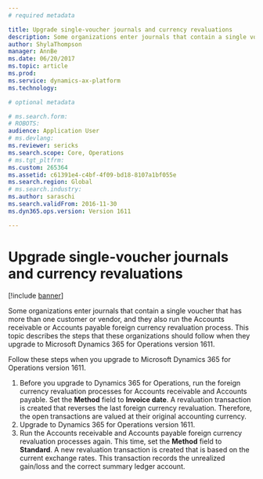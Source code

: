 ```yaml
---
# required metadata

title: Upgrade single-voucher journals and currency revaluations
description: Some organizations enter journals that contain a single voucher that has more than one customer or vendor, and they also run the Accounts receivable or Accounts payable foreign currency revaluation process. This topic describes the steps that these organizations should follow when they upgrade to Microsoft Dynamics 365 for Operations version 1611.
author: ShylaThompson
manager: AnnBe
ms.date: 06/20/2017
ms.topic: article
ms.prod: 
ms.service: dynamics-ax-platform
ms.technology: 

# optional metadata

# ms.search.form: 
# ROBOTS: 
audience: Application User
# ms.devlang: 
ms.reviewer: sericks
ms.search.scope: Core, Operations
# ms.tgt_pltfrm: 
ms.custom: 265364
ms.assetid: c61391e4-c4bf-4f09-bd18-8107a1bf055e
ms.search.region: Global
# ms.search.industry: 
ms.author: saraschi
ms.search.validFrom: 2016-11-30
ms.dyn365.ops.version: Version 1611

---
```


# Upgrade single-voucher journals and currency revaluations

[!include [banner](../includes/banner.md)]

Some organizations enter journals that contain a single voucher that has more than one customer or vendor, and they also run the Accounts receivable or Accounts payable foreign currency revaluation process. This topic describes the steps that these organizations should follow when they upgrade to Microsoft Dynamics 365 for Operations version 1611.

Follow these steps when you upgrade to Microsoft Dynamics 365 for Operations version 1611.

1.  Before you upgrade to Dynamics 365 for Operations, run the foreign currency revaluation processes for Accounts receivable and Accounts payable. Set the **Method** field to **Invoice date**. A revaluation transaction is created that reverses the last foreign currency revaluation. Therefore, the open transactions are valued at their original accounting currency.
2.  Upgrade to Dynamics 365 for Operations version 1611.
3.  Run the Accounts receivable and Accounts payable foreign currency revaluation processes again. This time, set the **Method** field to **Standard**. A new revaluation transaction is created that is based on the current exchange rates. This transaction records the unrealized gain/loss and the correct summary ledger account.




